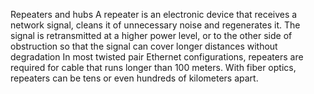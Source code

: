 Repeaters and hubs
A repeater is an electronic device that receives a network signal, cleans it of unnecessary noise and regenerates it.
The signal is retransmitted at a higher power level, or to the other side of obstruction so that the signal can cover longer distances without degradation
In most twisted pair Ethernet configurations, repeaters are required for cable that runs longer than 100 meters. With fiber optics, repeaters can be tens or even hundreds of kilometers apart.
